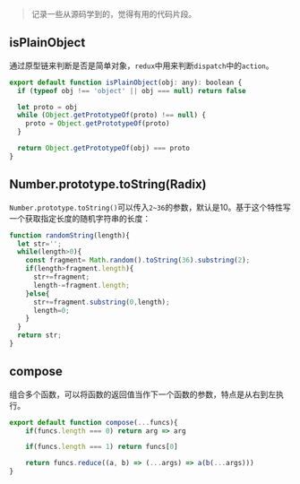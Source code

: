 > 记录一些从源码学到的，觉得有用的代码片段。

## isPlainObject
通过原型链来判断是否是简单对象，`redux`中用来判断`dispatch`中的`action`。
```js
export default function isPlainObject(obj: any): boolean {
  if (typeof obj !== 'object' || obj === null) return false

  let proto = obj
  while (Object.getPrototypeOf(proto) !== null) {
    proto = Object.getPrototypeOf(proto)
  }

  return Object.getPrototypeOf(obj) === proto
}
```

## Number.prototype.toString(Radix)
`Number.prototype.toString()`可以传入`2~36`的参数，默认是10。基于这个特性写一个获取指定长度的随机字符串的长度：
```js
function randomString(length){
  let str='';
  while(length>0){
    const fragment= Math.random().toString(36).substring(2);
    if(length>fragment.length){
      str+=fragment;
      length-=fragment.length;
    }else{
      str+=fragment.substring(0,length);
      length=0;
    }
  }
  return str;
}
```

## compose
组合多个函数，可以将函数的返回值当作下一个函数的参数，特点是从右到左执行。
```js
export default function compose(...funcs){
    if(funcs.length === 0) return arg => arg

    if(funcs.length === 1) return funcs[0]

    return funcs.reduce((a, b) => (...args) => a(b(...args)))
}
```
